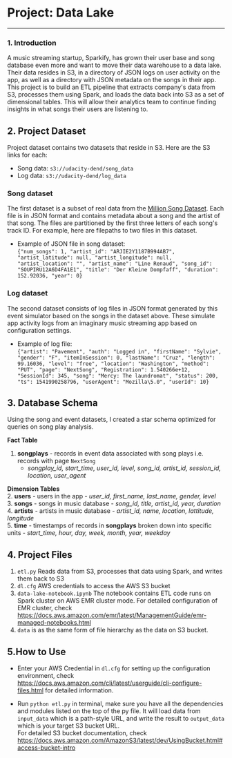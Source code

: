 # Project: Data Lake
---
### 1. Introduction
A music streaming startup, Sparkify, has grown their user base and song database even more and want to move their data warehouse to a data lake. Their data resides in S3, in a directory of JSON logs on user activity on the app, as well as a directory with JSON metadata on the songs in their app. </br>
This project is to build an ETL pipeline that extracts company's data from S3, processes them using Spark, and loads the data back into S3 as a set of dimensional tables. This will allow their analytics team to continue finding insights in what songs their users are listening to.

## 2. Project Dataset
Project dataset contains two datasets that reside in S3. Here are the S3 links for each:
- Song data: `s3://udacity-dend/song_data`
- Log data: `s3://udacity-dend/log_data`

### Song dataset
The first dataset is a subset of real data from the [Million Song Dataset](http://millionsongdataset.com/). Each file is in JSON format and contains metadata about a song and the artist of that song. The files are partitioned by the first three letters of each song's track ID. For example, here are filepaths to two files in this dataset. </br>

- Example of JSON file in song dataset: </br>
`{"num_songs": 1, "artist_id": "ARJIE2Y1187B994AB7", "artist_latitude": null, "artist_longitude": null, "artist_location": "", "artist_name": "Line Renaud", "song_id": "SOUPIRU12A6D4FA1E1", "title": "Der Kleine Dompfaff", "duration": 152.92036, "year": 0}`

### Log dataset
The second dataset consists of log files in JSON format generated by this event simulator based on the songs in the dataset above. These simulate app activity logs from an imaginary music streaming app based on configuration settings.
- Example of log file: </br>
`{"artist": "Pavement", "auth": "Logged in", "firstName": "Sylvie", "gender": "F", "itemInSession": 0, "lastName": "Cruz", "length": 99.16036, "level": "free", "location": "Washington", "method": "PUT", "page": "NextSong", "Registration": 1.540266e+12, "SessionId": 345, "song": "Mercy: The laundromat", "status": 200, "ts": 1541990258796, "userAgent": "Mozilla\5.0", "userId": 10}`

## 3. Database Schema
Using the song and event datasets, I created a star schema optimized for queries on song play analysis. </br>

**Fact Table**
1. **songplays** - records in event data associated with song plays i.e. records with page `NextSong`
    - *songplay_id, start_time, user_id, level, song_id, artist_id, session_id, location, user_agent*


**Dimension Tables** </br>
2. **users** - users in the app
    - *user_id, first_name, last_name, gender, level* </br>
3. **songs** - songs in music database
    - *song_id, title, artist_id, year, duration* </br>
4. **artists** - artists in music database
    - *artist_id, name, location, lattitude, longitude* </br>
5. **time** - timestamps of records in **songplays** broken down into specific units
    - *start_time, hour, day, week, month, year, weekday* </br>


## 4. Project Files
1. `etl.py` Reads data from S3, processes that data using Spark, and writes them back to S3 </br>
2. `dl.cfg` AWS credentials to access the AWS S3 bucket</br>
3. `data-lake-notebook.ipynb` The notebook contains ETL code runs on Spark cluster on AWS EMR cluster mode. For detailed configuration of EMR cluster, check https://docs.aws.amazon.com/emr/latest/ManagementGuide/emr-managed-notebooks.html
4. `data` is as the same form of file hierarchy as the data on S3 bucket.



## 5.How to Use
- Enter your AWS Credential in `dl.cfg` for setting up the configuration environment, check https://docs.aws.amazon.com/cli/latest/userguide/cli-configure-files.html for detailed information.</br>

- Run `python etl.py` in terminal, make sure you have all the dependencies and modules listed on the top of the py file. It will load data from `input_data` which is a path-style URL, and write the result to `output_data` which is your target S3 bucket URL. </br>For detailed S3 bucket documentation, check https://docs.aws.amazon.com/AmazonS3/latest/dev/UsingBucket.html#access-bucket-intro

